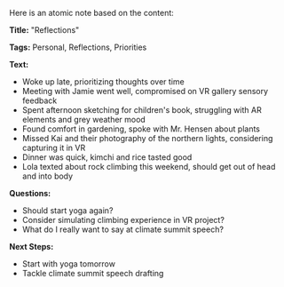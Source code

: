 Here is an atomic note based on the content:

**Title:** "Reflections"

**Tags:** Personal, Reflections, Priorities

**Text:**

* Woke up late, prioritizing thoughts over time
* Meeting with Jamie went well, compromised on VR gallery sensory feedback
* Spent afternoon sketching for children's book, struggling with AR elements and grey weather mood
* Found comfort in gardening, spoke with Mr. Hensen about plants
* Missed Kai and their photography of the northern lights, considering capturing it in VR
* Dinner was quick, kimchi and rice tasted good
* Lola texted about rock climbing this weekend, should get out of head and into body

**Questions:**

* Should start yoga again?
* Consider simulating climbing experience in VR project?
* What do I really want to say at climate summit speech?

**Next Steps:**

* Start with yoga tomorrow
* Tackle climate summit speech drafting